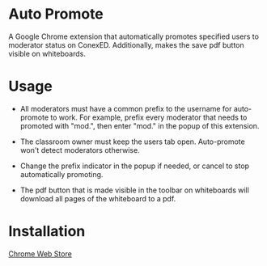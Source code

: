 # Auto Promote

A Google Chrome extension that automatically promotes specified users to moderator status on ConexED. Additionally, makes the save pdf button visible on whiteboards.

# Usage

- All moderators must have a common prefix to the username for auto-promote to work. For example, prefix every moderator that needs to promoted with "mod.", then enter "mod." in the popup of this extension.

- The classroom owner must keep the users tab open. Auto-promote won't detect moderators otherwise.

- Change the prefix indicator in the popup if needed, or cancel to stop automatically promoting.

- The pdf button that is made visible in the toolbar on whiteboards will download all pages of the whiteboard to a pdf.

# Installation

[Chrome Web Store](https://chrome.google.com/webstore/detail/auto-promote/dffgpigggfmlfjlkjdcmccikgpkoejpo)
